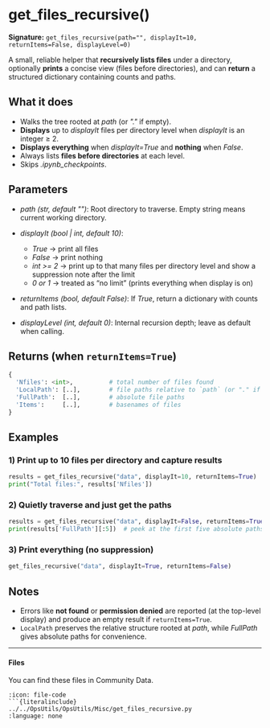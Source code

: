 # get_files_recursive()

**Signature:** `get_files_recursive(path="", displayIt=10, returnItems=False, displayLevel=0)`

A small, reliable helper that **recursively lists files** under a directory, optionally **prints** a concise view (files before directories), and can **return** a structured dictionary containing counts and paths.

## What it does

* Walks the tree rooted at *path* (or *"."* if empty).
* **Displays** up to *displayIt* files per directory level when *displayIt* is an integer ≥ 2.
* **Displays everything** when *displayIt=True* and **nothing** when *False*.
* Always lists **files before directories** at each level.
* Skips *.ipynb_checkpoints*.

## Parameters

* *path* *(str, default "")*: Root directory to traverse. Empty string means current working directory.
* *displayIt* *(bool | int, default 10)*:

  * *True* → print all files
  * *False* → print nothing
  * *int >= 2* → print up to that many files per directory level and show a suppression note after the limit
  * *0 or 1* → treated as “no limit” (prints everything when display is on)
* *returnItems* *(bool, default False)*: If *True*, return a dictionary with counts and path lists.
* *displayLevel* *(int, default 0)*: Internal recursion depth; leave as default when calling.

## Returns (when `returnItems=True`)

```python
{
  'Nfiles': <int>,          # total number of files found
  'LocalPath': [..],        # file paths relative to `path` (or "." if empty)
  'FullPath':  [..],        # absolute file paths
  'Items':     [..],        # basenames of files
}
```

## Examples

### 1) Print up to 10 files per directory and capture results

```python
results = get_files_recursive("data", displayIt=10, returnItems=True)
print("Total files:", results['Nfiles'])
```

### 2) Quietly traverse and just get the paths

```python
results = get_files_recursive("data", displayIt=False, returnItems=True)
print(results['FullPath'][:5])  # peek at the first five absolute paths
```

### 3) Print everything (no suppression)

```python
get_files_recursive("data", displayIt=True, returnItems=False)
```

## Notes

* Errors like **not found** or **permission denied** are reported (at the top-level display) and produce an empty result if `returnItems=True`.
* `LocalPath` preserves the relative structure rooted at *path*, while *FullPath* gives absolute paths for convenience.

---

#### Files
You can find these files in Community Data.

```{dropdown} get_files_recursive.py
:icon: file-code
```{literalinclude} ../../OpsUtils/OpsUtils/Misc/get_files_recursive.py
:language: none
```
